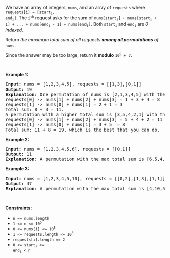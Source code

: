 We have an array of integers, `` nums ``, and an array of `` requests `` where <code>requests[i] = [start<sub>i</sub>, end<sub>i</sub>]</code>. The <code>i<sup>th</sup></code> request asks for the sum of <code>nums[start<sub>i</sub>] + nums[start<sub>i</sub> + 1] + ... + nums[end<sub>i</sub> - 1] + nums[end<sub>i</sub>]</code>. Both <code>start<sub>i</sub></code> and <code>end<sub>i</sub></code> are _0-indexed_.

Return _the maximum total sum of all requests __among all permutations__ of_ `` nums ``.

Since the answer may be too large, return it __modulo__ <code>10<sup>9</sup> + 7</code>.

&nbsp;

__Example 1:__

<pre>
<strong>Input:</strong> nums = [1,2,3,4,5], requests = [[1,3],[0,1]]
<strong>Output:</strong> 19
<strong>Explanation:</strong> One permutation of nums is [2,1,3,4,5] with the following result: 
requests[0] -&gt; nums[1] + nums[2] + nums[3] = 1 + 3 + 4 = 8
requests[1] -&gt; nums[0] + nums[1] = 2 + 1 = 3
Total sum: 8 + 3 = 11.
A permutation with a higher total sum is [3,5,4,2,1] with the following result:
requests[0] -&gt; nums[1] + nums[2] + nums[3] = 5 + 4 + 2 = 11
requests[1] -&gt; nums[0] + nums[1] = 3 + 5  = 8
Total sum: 11 + 8 = 19, which is the best that you can do.
</pre>

__Example 2:__

<pre>
<strong>Input:</strong> nums = [1,2,3,4,5,6], requests = [[0,1]]
<strong>Output:</strong> 11
<strong>Explanation:</strong> A permutation with the max total sum is [6,5,4,3,2,1] with request sums [11].</pre>

__Example 3:__

<pre>
<strong>Input:</strong> nums = [1,2,3,4,5,10], requests = [[0,2],[1,3],[1,1]]
<strong>Output:</strong> 47
<strong>Explanation:</strong> A permutation with the max total sum is [4,10,5,3,2,1] with request sums [19,18,10].</pre>

&nbsp;

__Constraints:__

*   `` n == nums.length ``
*   <code>1 &lt;= n &lt;= 10<sup>5</sup></code>
*   <code>0 &lt;= nums[i]&nbsp;&lt;= 10<sup>5</sup></code>
*   <code>1 &lt;= requests.length &lt;=&nbsp;10<sup>5</sup></code>
*   `` requests[i].length == 2 ``
*   <code>0 &lt;= start<sub>i</sub>&nbsp;&lt;= end<sub>i</sub>&nbsp;&lt;&nbsp;n</code>